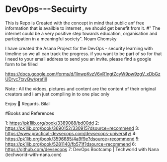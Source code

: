 # DevOps---Secuirty
This is Repo is Created with the concept in mind that public anf free information that is availble to internet , we should get benefit from it. 
#" The internet could be a very positive step towards education, organisation and participation in a meaningful society".
Noam Chomsky

I have created the Asana Project for the DevOps - security learning with timeline so we all can track the progress. if you want to be part of so for that i need to your email address to send you an invite. please find a google form to be filled 

https://docs.google.com/forms/d/1InwpKvzV6vR1ngtZcyW9pw9zgV_xDbGzUDryc7txyQw/prefill


Note : All the vidoes, pictures and content are the content of their original creators and i am just compiling in to one plac only 

Enjoy 🙂 
Regards. 
Bilal

#Books and References 

1: https://pk1lib.org/book/3389088/bd00dd
2: https://pk1lib.org/book/3690152/330915?dsource=recommend
3: https://www.practical-devsecops.com/devsecops-university/
4: https://pk1lib.org/book/3596685/4a9f9e?dsource=recommend
5: https://pk1lib.org/book/5281140/fb571f?dsource=recommend
6: https://github.com/devsecops
7: DevOps Bootcamp | Techworld with Nana (techworld-with-nana.com)
